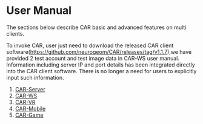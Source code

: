 # User Manual

The sections below describe CAR basic and advanced features on multi clients.

To invoke CAR, user just need to download the released CAR client software(https://github.com/neurogeom/CAR/releases/tag/v1.1.7),we have provided 2 test account and test image data in CAR-WS user manual. Information including server IP and port details has been integrated directly into the CAR client software. There is no longer a need for users to explicitly input such information.

1. [CAR-Server](./docs/1-CAR-Server.md)
2. [CAR-WS](./docs/2-CAR-WS.md)
3. [CAR-VR](./docs/3-CAR-VR.md)
4. [CAR-Mobile](./docs/4-CAR-Mobile.md)
5. [CAR-Game](./docs/5-CAR-Game.md)

